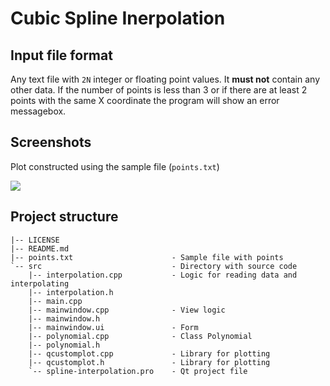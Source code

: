 # Cubic Spline Inerpolation

## Input file format

Any text file with `2N` integer or floating point values. It **must not** contain any other data.
If the number of points is less than 3 or if there are at least 2 points with the same X coordinate the program will show an error messagebox.

## Screenshots

Plot constructed using the sample file (`points.txt`)

![](https://i.imgur.com/sSLk9dh.png)

## Project structure

```
|-- LICENSE                         
|-- README.md                       
|-- points.txt                      - Sample file with points
`-- src                             - Directory with source code
    |-- interpolation.cpp           - Logic for reading data and interpolating
    |-- interpolation.h             
    |-- main.cpp                    
    |-- mainwindow.cpp              - View logic
    |-- mainwindow.h                
    |-- mainwindow.ui               - Form
    |-- polynomial.cpp              - Class Polynomial
    |-- polynomial.h                
    |-- qcustomplot.cpp             - Library for plotting
    |-- qcustomplot.h               - Library for plotting
    `-- spline-interpolation.pro    - Qt project file
```
